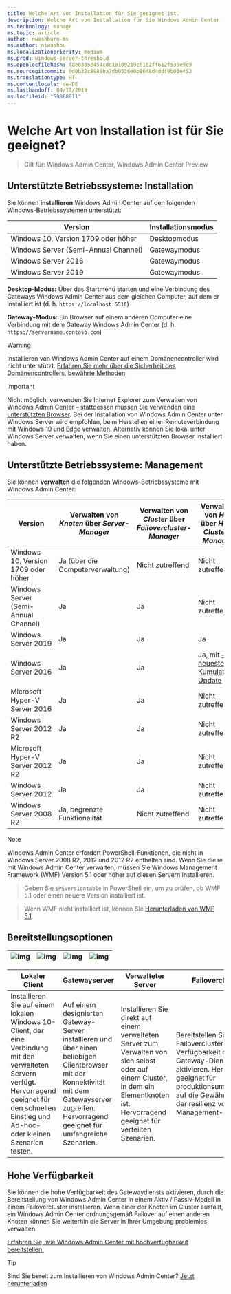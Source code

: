 ```yaml
---
title: Welche Art von Installation für Sie geeignet ist.
description: Welche Art von Installation für Sie Windows Admin Center (Projekt Honolulu) geeignet ist. Installieren Sie auf einem Failovercluster für hohe Verfügbarkeit und resilienz.
ms.technology: manage
ms.topic: article
author: nwashburn-ms
ms.author: niwashbu
ms.localizationpriority: medium
ms.prod: windows-server-threshold
ms.openlocfilehash: fae0305e454cdd10109219c6182ff612f539e9c9
ms.sourcegitcommit: 0d0b32c8986ba7db9536e0b8648d4ddf9b03e452
ms.translationtype: HT
ms.contentlocale: de-DE
ms.lasthandoff: 04/17/2019
ms.locfileid: "59868011"
---
```

# <a name="what-type-of-installation-is-right-for-you"></a>Welche Art von Installation ist für Sie geeignet?

>Gilt für: Windows Admin Center, Windows Admin Center Preview

## <a name="supported-operating-systems-installation"></a>Unterstützte Betriebssysteme: Installation

Sie können **installieren** Windows Admin Center auf den folgenden Windows-Betriebssystemen unterstützt:

| **Version** | **Installationsmodus** |
|-------------|-----------------------|
|Windows 10, Version 1709 oder höher | Desktopmodus |
|Windows Server (Semi-Annual Channel) | Gatewaymodus |
|Windows Server 2016 | Gatewaymodus |
|Windows Server 2019 | Gatewaymodus |

**Desktop-Modus:** Über das Startmenü starten und eine Verbindung des Gateways Windows Admin Center aus dem gleichen Computer, auf dem er installiert ist (d. h. `https://localhost:6516`)

**Gateway-Modus:** Ein Browser auf einem anderen Computer eine Verbindung mit dem Gateway Windows Admin Center (d. h. `https://servername.contoso.com`) 

> [!WARNING]
> Installieren von Windows Admin Center auf einem Domänencontroller wird nicht unterstützt. [Erfahren Sie mehr über die Sicherheit des Domänencontrollers, bewährte Methoden](https://docs.microsoft.com/windows-server/identity/ad-ds/plan/security-best-practices/securing-domain-controllers-against-attack). 

> [!IMPORTANT]
> Nicht möglich, verwenden Sie Internet Explorer zum Verwalten von Windows Admin Center – stattdessen müssen Sie verwenden eine [unterstützten Browser](../understand/faq.md#which-web-browsers-are-supported-by-windows-admin-center
).  Bei der Installation von Windows Admin Center unter Windows Server wird empfohlen, beim Herstellen einer Remoteverbindung mit Windows 10 und Edge verwalten.  Alternativ können Sie lokal unter Windows Server verwalten, wenn Sie einen unterstützten Browser installiert haben.

## <a name="supported-operating-systems-management"></a>Unterstützte Betriebssysteme: Management

Sie können **verwalten** die folgenden Windows-Betriebssysteme mit Windows Admin Center:

| Version | Verwalten von *Knoten* über *Server-Manager* | Verwalten von *Cluster* über *Failovercluster-Manager* | Verwalten von *HCI* über *HCI-Cluster-Manager*|
|-------------------------|---------------|-----|------------------------|
| Windows 10, Version 1709 oder höher | Ja (über die Computerverwaltung) | Nicht zutreffend | Nicht zutreffend |
| Windows Server (Semi-Annual Channel) | Ja | Ja | Nicht zutreffend |
| Windows Server 2019 | Ja | Ja | Ja |
| Windows Server 2016 | Ja | Ja | Ja, mit [– neuestes Kumulatives Update](../use/manage-hyper-converged.md#prepare-your-windows-server-2016-cluster-for-windows-admin-center) |
| Microsoft Hyper-V Server 2016 | Ja | Ja | Nicht zutreffend |
| Windows Server 2012 R2 | Ja | Ja | Nicht zutreffend |
| Microsoft Hyper-V Server 2012 R2 | Ja | Ja | Nicht zutreffend |
| Windows Server 2012 | Ja | Ja | Nicht zutreffend |
| Windows Server 2008 R2 | Ja, begrenzte Funktionalität | Nicht zutreffend | Nicht zutreffend |

> [!NOTE]
> Windows Admin Center erfordert PowerShell-Funktionen, die nicht in Windows Server 2008 R2, 2012 und 2012 R2 enthalten sind. Wenn Sie diese mit Windows Admin Center verwalten, müssen Sie Windows Management Framework (WMF) Version 5.1 oder höher auf diesen Servern installieren.

>Geben Sie `$PSVersiontable` in PowerShell ein, um zu prüfen, ob WMF 5.1 oder einen neuere Version installiert ist. 

>Wenn WMF nicht installiert ist, können Sie [Herunterladen von WMF 5.1](https://www.microsoft.com/en-us/download/details.aspx?id=54616).

## <a name="deployment-options"></a>Bereitstellungsoptionen

| ![img](../media/deployment-options/W10.png) | ![img](../media/deployment-options/gateway.png) | ![img](../media/deployment-options/node.png) | ![img](../media/deployment-options/HA.png) |
|---|---|---|---|

| Lokaler Client | Gatewayserver | Verwalteter Server | Failovercluster |
| --- | --- | --- | --- |
| Installieren Sie auf einem lokalen Windows 10-Client, der eine Verbindung mit den verwalteten Servern verfügt.  Hervorragend geeignet für den schnellen Einstieg und Ad-hoc- oder kleinen Szenarien testen. |Auf einem designierten Gateway-Server installieren und über einen beliebigen Clientbrowser mit der Konnektivität mit dem Gatewayserver zugreifen.  Hervorragend geeignet für umfangreiche Szenarien. | Installieren Sie direkt auf einem verwalteten Server zum Verwalten von sich selbst oder auf einem Cluster, in dem ein Elementknoten ist.  Hervorragend geeignet für verteilten Szenarien. | Bereitstellen Sie in einem Failovercluster, um hohe Verfügbarkeit des Gateway-Diensts zu aktivieren. Hervorragend geeignet für produktionsumgebungen auf die Gewährleistung der resilienz von den Management-Dienst. |

## <a name="high-availability"></a>Hohe Verfügbarkeit

Sie können die hohe Verfügbarkeit des Gatewaydiensts aktivieren, durch die Bereitstellung von Windows Admin Center in einem Aktiv / Passiv-Modell in einem Failovercluster installieren. Wenn einer der Knoten im Cluster ausfällt, ein Windows Admin Center ordnungsgemäß Failover auf einen anderen Knoten können Sie weiterhin die Server in Ihrer Umgebung problemlos verwalten.

[Erfahren Sie, wie Windows Admin Center mit hochverfügbarkeit bereitstellen.](../deploy/high-availability.md)

> [!Tip]
> Sind Sie bereit zum Installieren von Windows Admin Center? [Jetzt herunterladen](https://aka.ms/windowsadmincenter)
